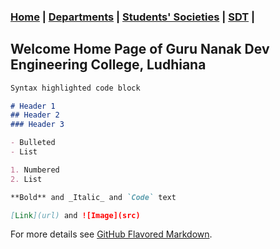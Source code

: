 ### [Home](.) | [Departments](Files/Departments.md) | [Students' Societies](Files/Societies.md) | [SDT](Files/SDT.md) |


## Welcome Home Page of Guru Nanak Dev Engineering College, Ludhiana


```markdown
Syntax highlighted code block

# Header 1
## Header 2
### Header 3

- Bulleted
- List

1. Numbered
2. List

**Bold** and _Italic_ and `Code` text

[Link](url) and ![Image](src)
```

For more details see [GitHub Flavored Markdown](https://guides.github.com/features/mastering-markdown/).
